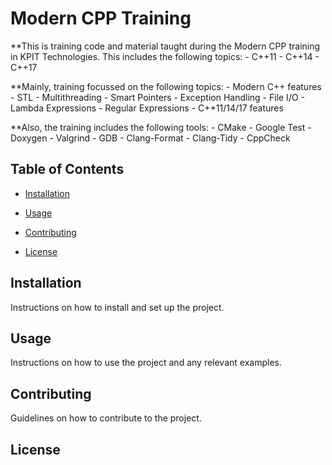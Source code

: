 # Modern CPP Training

**This is training code and material taught during the Modern CPP training in KPIT Technologies. This includes the following topics:
    - C++11
    - C++14
    - C++17

**Mainly, training focussed on the following topics:
    - Modern C++ features
    - STL
    - Multithreading
    - Smart Pointers
    - Exception Handling
    - File I/O
    - Lambda Expressions
    - Regular Expressions
    - C++11/14/17 features

**Also, the training includes the following tools:
    - CMake
    - Google Test
    - Doxygen
    - Valgrind
    - GDB
    - Clang-Format
    - Clang-Tidy
    - CppCheck

## Table of Contents

- [Installation](#installation)
    
- [Usage](#usage)
- [Contributing](#contributing)
- [License](#license)

## Installation

Instructions on how to install and set up the project.

## Usage

Instructions on how to use the project and any relevant examples.

## Contributing

Guidelines on how to contribute to the project.

## License


